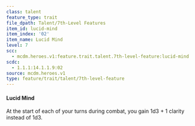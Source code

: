 ```yaml
---
class: talent
feature_type: trait
file_dpath: Talent/7th-Level Features
item_id: lucid-mind
item_index: '02'
item_name: Lucid Mind
level: 7
scc:
  - mcdm.heroes.v1:feature.trait.talent.7th-level-feature:lucid-mind
scdc:
  - 1.1.1:14.1.1.9:02
source: mcdm.heroes.v1
type: feature/trait/talent/7th-level-feature
---
```


#### Lucid Mind

At the start of each of your turns during combat, you gain 1d3 + 1 clarity instead of 1d3.
